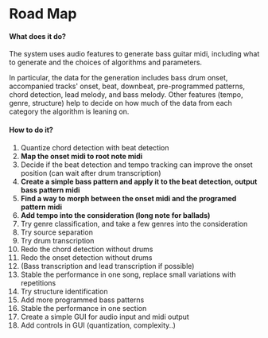 # Road Map

#### What does it do?
The system uses audio features to generate bass guitar midi, including what to generate and the choices of algorithms and parameters.


In particular, the data for the generation includes bass drum onset, accompanied tracks' onset, beat, downbeat, pre-programmed patterns, chord detection, lead melody, and bass melody. Other features (tempo, genre, structure) help to decide on how much of the data from each category the algorithm is leaning on.

#### How to do it?

1. Quantize chord detection with beat detection
2. **Map the onset midi to root note midi**
3. Decide if the beat detection and tempo tracking can improve the onset position (can wait after drum transcription)
4. **Create a simple bass pattern and apply it to the beat detection, output bass pattern midi**
5. **Find a way to morph between the onset midi and the programed pattern midi**
6. **Add tempo into the consideration (long note for ballads)**
7. Try genre classification, and take a few genres into the consideration
8. Try source separation
9. Try drum transcription
10. Redo the chord detection without drums
11. Redo the onset detection without drums
12. (Bass transcription and lead transcription if possible)
13. Stable the performance in one song, replace small variations with repetitions
14. Try structure identification
15. Add more programmed bass patterns
16. Stable the performance in one section
17. Create a simple GUI for audio input and midi output
18. Add controls in GUI (quantization, complexity..)






